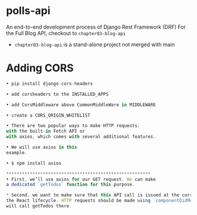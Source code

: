 # polls-api
An end-to-end development process of Django Rest Framework (DRF)
For the Full Blog API, checkout to `chapter03-blog-api`
- `chapter03-blog-api` is a stand-alone project not merged with main


# Adding CORS

```python
• pip install django-cors-headers

• add corsheaders to the INSTALLED_APPS

• add CorsMiddleware above CommonMiddleWare in MIDDLEWARE

• create a CORS_ORIGIN_WHITELIST

```

```javascript
• There are two popular ways to make HTTP requests: 
with the built-in Fetch API or
with axios, which comes with several additional features. 

• We will use axios in this
example.

• $ npm install axios

*******************************************************
• First, we’ll use axios for our GET request. We can make
a dedicated `getTodos` function for this purpose.

* Second, we want to make sure that this API call is issued at the correct time during
the React lifecycle. HTTP requests should be made using `componentDidMount` so we
will call getTodos there.
```